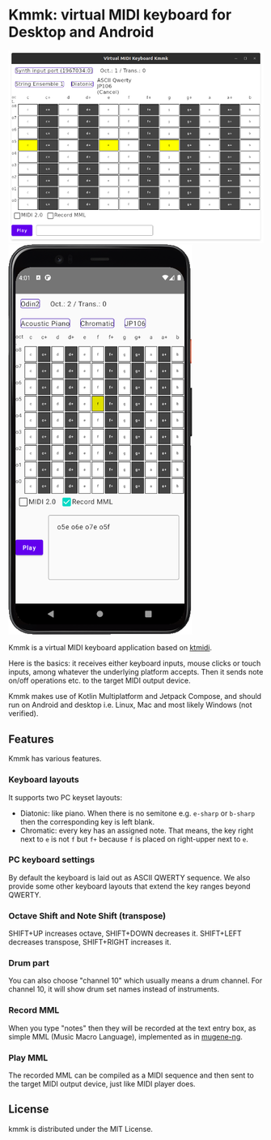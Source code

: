 # Kmmk: virtual MIDI keyboard for Desktop and Android

![Kmmk Desktop](docs/images/kmmk-desktop.png)
![Kmmk Android](docs/images/kmmk-android.png)

Kmmk is a virtual MIDI keyboard application based on [ktmidi](https://github.com/atsushieno/ktmidi).

Here is the basics: it receives either keyboard inputs, mouse clicks or touch inputs, among whatever the underlying platform accepts. Then it sends note on/off operations etc. to the target MIDI output device.

Kmmk makes use of Kotlin Multiplatform and Jetpack Compose, and should run on Android and desktop i.e. Linux, Mac and most likely Windows (not verified).

## Features

Kmmk has various features.

### Keyboard layouts

It supports two PC keyset layouts:

- Diatonic: like piano. When there is no semitone e.g. `e-sharp` or `b-sharp` then the corresponding key is left blank.
- Chromatic: every key has an assigned note. That means, the key right next to `e` is not `f` but `f+` because `f` is placed on right-upper next to `e`.

### PC keyboard settings

By default the keyboard is laid out as ASCII QWERTY sequence. We also provide some other keyboard layouts that extend the key ranges beyond QWERTY.

### Octave Shift and Note Shift (transpose)

SHIFT+UP increases octave, SHIFT+DOWN decreases it. SHIFT+LEFT decreases transpose, SHIFT+RIGHT increases it.

### Drum part

You can also choose "channel 10" which usually means a drum channel. For channel 10, it will show drum set names instead of instruments.

### Record MML

When you type "notes" then they will be recorded at the text entry box, as simple MML (Music Macro Language), implemented as in [mugene-ng](https://github.com/atsushieno/mugene-ng).

### Play MML

The recorded MML can be compiled as a MIDI sequence and then sent to the target MIDI output device, just like MIDI player does.


## License

kmmk is distributed under the MIT License.

